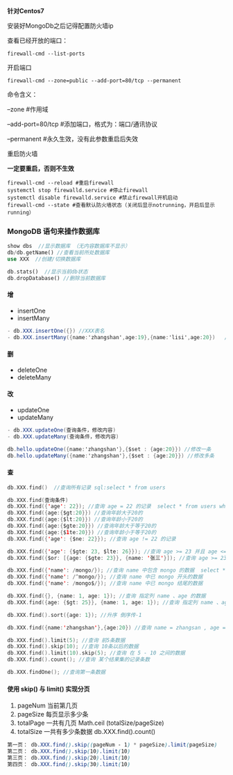 

**针对Centos7**

安装好MongoDb之后记得配置防火墙ip

查看已经开放的端口：

```shell
firewall-cmd --list-ports
```

开启端口

```shell
firewall-cmd --zone=public --add-port=80/tcp --permanent
```

命令含义：

–zone #作用域

–add-port=80/tcp #添加端口，格式为：端口/通讯协议

–permanent #永久生效，没有此参数重启后失效

重启防火墙

**一定要重启，否则不生效**

```shell
firewall-cmd --reload #重启firewall
systemctl stop firewalld.service #停止firewall
systemctl disable firewalld.service #禁止firewall开机启动
firewall-cmd --state #查看默认防火墙状态（关闭后显示notrunning，开启后显示running）
```



### MongoDB 语句来操作数据库

```rust
show dbs  //显示数据库 （无内容数据库不显示）
db/db.getName() //查看当前所处数据库
use XXX  //创建/切换数据库

db.stats()  //显示当前db状态
db.dropDatabase() //删除当前数据库
```

#### 增

- insertOne
- insertMany

```csharp
- db.XXX.insertOne({}) //XXX表名 
- db.XXX.insertMany({name:'zhangshan',age:19},{name:'lisi',age:20})   //增加多条
```

#### 删

- deleteOne
- deleteMany

#### 改

- updateOne
- updateMany

```csharp
- db.XXX.updateOne(查询条件，修改内容)
- db.XXX.updateMany(查询条件，修改内容)

db.hello.updateOne({name:'zhangshan'},{$set : {age:20}}) //修改一条
db.hello.updateMany({name:'zhangshan'},{$set : {age:20}}) //修改多条
```

#### 查

```swift
db.XXX.find()  //查询所有记录 sql:select * from users

db.XXX.find(查询条件)
db.XXX.find({'age': 22}); //查询 age = 22 的记录  select * from users where age = 22;
db.XXX.find({age:{$gt:20}}) //查询年龄大于20的
db.XXX.find({age:{$lt:20}}) //查询年龄小于20的
db.XXX.find({age:{$gte:20}}) //查询年龄大于等于20的
db.XXX.find({age:{$1te:20}}) //查询年龄小于等于20的
db.XXX.find({'age': {$ne: 22}}); //查询 age != 22 的记录

db.XXX.find({'age': {$gte: 23, $lte: 26}}); //查询 age >= 23 并且 age <= 26
db.XXX.find({$or: [{age: {$gte: 23}}, {name: '张三'}]); //查询 age >= 23 或者 name == '张三'

db.XXX.find({'name': /mongo/}); //查询 name 中包含 mongo 的数据  select * from users where name like %mongo%;
db.XXX.find({'name': /^mongo/}); //查询 name 中已 mongo 开头的数据
db.XXX.find({'name': /mongo$/}); //查询 name 中已 mongo 结尾的数据

db.XXX.find({}, {name: 1, age: 1}); //查询 指定列 name 、age 的数据
db.XXX.find({age: {$gt: 25}}, {name: 1, age: 1}); //查询 指定列 name 、age 并且 age > 25

db.XXX.find().sort({age: 1}); //升序 倒序传-1

db.XXX.find({name:'zhangshan'},{age:20}) //查询 name = zhangsan , age = 20 的数据

db.XXX.find().limit(5); //查询 前5条数据
db.XXX.find().skip(10); //查询 10条以后的数据
db.XXX.find().limit(10).skip(5); //查询 在 5 - 10 之间的数据
db.XXX.find().count(); //查询 某个结果集的记录条数

db.XXX.findOne(); //查询第一条数据
```

#### 使用 skip() 与 limit() 实现分页

1. pageNum 当前第几页
2. pageSize 每页显示多少条
3. totalPage 一共有几页       Math.ceil (totalSize/pageSize)
4. totalSize 一共有多少条数据    db.XXX.find().count()

```css
第一页： db.XXX.find().skip((pageNum - 1) * pageSize).limit(pageSize)
第二页： db.XXX.find().skip(10).limit(10)
第三页： db.XXX.find().skip(20).limit(10)
第四页： db.XXX.find().skip(30).limit(10)
```

